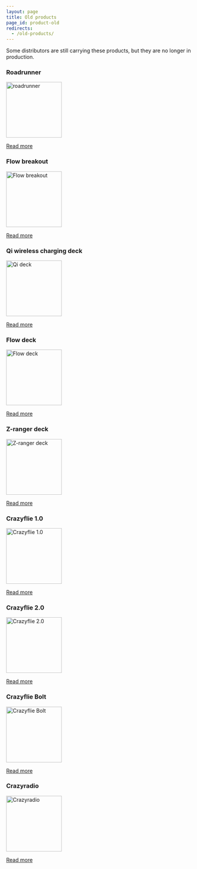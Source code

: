 ```yaml
---
layout: page
title: Old products
page_id: product-old
redirects:
  - /old-products/
---
```


Some distributors are still carrying these products, but they are no longer in production.

### Roadrunner
<a href="/products/old-products/roadrunner/"><img width="150" height="150" src="/images/roadrunner/roadrunner_585px.jpg" alt="roadrunner"/></a>

[Read more](/products/old-products/roadrunner/)

### Flow breakout

<a href="/products/old-products/flow-breakout/"><img width="150" height="150" src="/images/flow_breakout/flow_breakout_585px-1.jpg" alt="Flow breakout"/></a>

[Read more](/products/old-products/flow-breakout/)

### Qi wireless charging deck

<a href="/products/old-products/qi-charger-deck/"><img width="150" height="150" src="/images/qi-charger/qi-charger-deck-585px.jpg" alt="Qi deck"/></a>

[Read more](/products/old-products/qi-charger-deck/)

### Flow deck

<a href="/products/old-products/flow-deck/"><img width="150" height="150" src="/images/flow_deck/flow_deck_585px-1.JPG" alt="Flow deck"/></a>

[Read more](/products/old-products/flow-deck/)

### Z-ranger deck

<a href="/products/old-products/z-ranger-deck/"><img width="150" height="150" src="/images/z-ranger-deck/z-ranger_deck_side_585px.JPG" alt="Z-ranger deck"/></a>

[Read more](/products/old-products/z-ranger-deck/)

### Crazyflie 1.0

<a href="/products/old-products/crazyflie-1-0/"><img width="150" height="150" src="/images/cf_800-150x150.jpg" alt="Crazyflie 1.0"/></a>

[Read more](/products/old-products/crazyflie-1-0/)

### Crazyflie 2.0

<a href="/products/old-products/crazyflie-2-0/"><img width="150" height="150" src="/images/Crazyflie2.0/Crazyflie2.0-585px.JPG" alt="Crazyflie 2.0"/></a>

[Read more](/products/old-products/crazyflie-2-0/)

### Crazyflie Bolt

<a href="/products/old-products/crazyflie-bolt/"><img width="150" height="150" src="/images/crazyflie-bolt/crazyflie_bolt_585px.jpg" alt="Crazyflie Bolt"/></a>

[Read more](/products/old-products/crazyflie-bolt/)

### Crazyradio

<a href="/products/old-products/crazyradio/"><img width="150" height="150" src="/images/cr_800-150x150.jpg" alt="Crazyradio"/></a>

[Read more](/products/old-products/crazyradio/)
